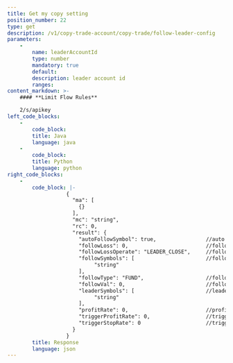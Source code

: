 ```yaml
---
title: Get my copy setting
position_number: 22
type: get
description: /v1/copy-trade-account/copy-trade/follow-leader-config
parameters:
    -
        name: leaderAccountId
        type: number
        mandatory: true
        default:
        description: leader account id
        ranges:  
content_markdown: >-
    #### **Limit Flow Rules**

    2/s/apikey
left_code_blocks:
    -
        code_block:
        title: Java
        language: java
    -
        code_block:
        title: Python
        language: python
right_code_blocks:
    -
        code_block: |-
                   {
                     "ma": [
                       {}
                     ],
                     "mc": "string",
                     "rc": 0,
                     "result": {
                       "autoFollowSymbol": true,                //auto follow new symbol or not
                       "followLoss": 0,                         //follow loss
                       "followLossOperate": "LEADER_CLOSE",     //follow loss operate.MARKET_SELL;LEADER_CLOSE;MANUAL_PROCESS
                       "followSymbols": [                       //follow symbols, comma separated (the symbols has been selected)
                            "string"
                       ],
                       "followType": "FUND",                    //follow type,FUND;RATE
                       "followVal": 0,                          //follow value, fund or rate value
                       "leaderSymbols": [                       //leader symbols, all copy trading symbols
                            "string"
                       ],
                       "profitRate": 0,                         //profit rate
                       "triggerProfitRate": 0,                  //trigger profit rate
                       "triggerStopRate": 0                     //trigger stop rate
                     }
                   }
        title: Response
        language: json
---
```

